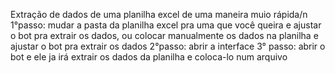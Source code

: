 Extração de dados de uma planilha excel de uma maneira muio rápida/n
1°passo: mudar a pasta da planilha excel pra uma que você queira e ajustar o bot pra extrair os dados, ou colocar manualmente os dados na planilha e ajustar o bot pra extrair os dados
2°passo: abrir a interface
3° passo: abrir o bot e ele ja irá extrair os dados da planilha e coloca-lo num arquivo
